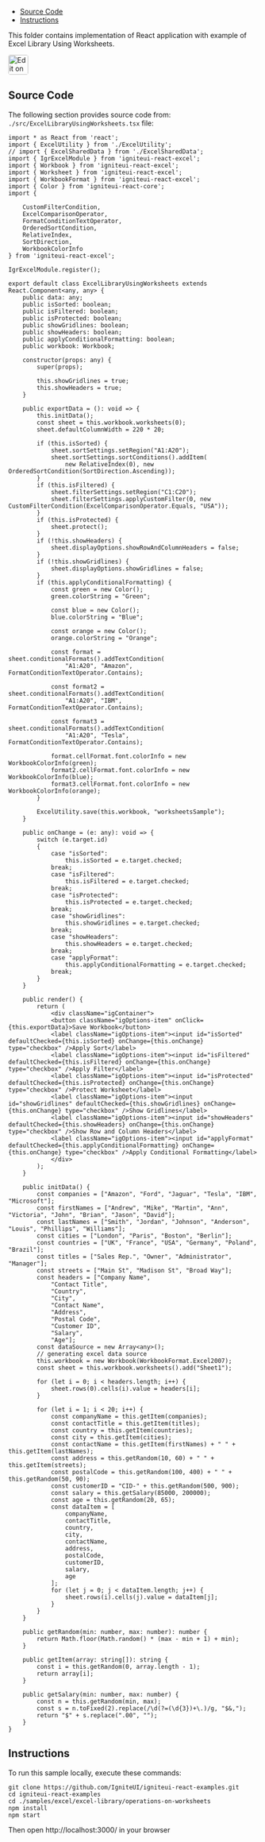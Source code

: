 <!-- NOTE: do not change this file because it will be auto re-generated from template file: -->
<!-- https://github.com/IgniteUI/igniteui-react-examples/tree/master/templates/sample/ReadMe.md -->

<!-- ## Table of Contents -->
<!-- - [Sample Preview](#Sample-Preview) -->
- [Source Code](#Source-Code)
- [Instructions](#Instructions)

This folder contains implementation of React application with example of Excel Library Using Worksheets.
<!-- in the Excel Library component -->
<!-- [Excel Library](https://infragistics.com/Reactsite/components/excel-library.html) -->

<html lang="en" xmlns="http://www.w3.org/1999/xhtml">
    <body>
        <a target="_blank" href="https://codesandbox.io/s/github/IgniteUI/igniteui-react-examples/tree/master/samples/excel/excel-library/operations-on-worksheets?fontsize=14&hidenavigation=1&theme=dark&view=preview&file=/src/ExcelLibraryUsingWorksheets.tsx" rel="noopener noreferrer">
            <img height="40px" style="border-radius: 0.25rem" alt="Edit on CodeSandbox" src="https://static.infragistics.com/xplatform/images/sandbox/code.png"/>
        </a>
        <!-- <a target="_blank"
href="https://codesandbox.io/s/github/IgniteUI/igniteui-react-examples/tree/master/samples/maps/geo-map/binding-csv-points?fontsize=14&hidenavigation=1&theme=dark&view=preview">
            <img alt="Edit Sample" src="https://codesandbox.io/static/img/play-codesandbox.svg"/>
        </a> -->
        <!-- <a target="_blank" style="margin-left: 0.5rem"
href="https://codesandbox.io/embed/github/IgniteUI/igniteui-react-examples/tree/master/samples/excel/excel-library/operations-on-worksheets?fontsize=14&hidenavigation=1&theme=dark&view=preview&file=/src/ExcelLibraryUsingWorksheets.tsx">
            <img height="40px" style="border-radius: 5px" alt="View on CodeSandbox" src="https://static.infragistics.com/xplatform/images/sandbox/view.png"/>
        </a> -->
        <!-- <a target="_blank"
href="https://codesandbox.io/embed/github/IgniteUI/igniteui-react-examples/tree/master/samples/maps/geo-map/binding-csv-points?fontsize=14&hidenavigation=1&theme=dark&view=preview">
            <img alt="View on CodeSandbox" src="https://static.infragistics.com/xplatform/images/sandbox/view.png"/>
        </a>
https://codesandbox.io/embed/react-treemap-overview-rtb45
https://codesandbox.io/static/img/play-codesandbox.svg
https://codesandbox.io/embed/react-treemap-overview-rtb45?view=browser -->
    </body>
</html>

<!-- ## Sample Preview -->

<!-- <iframe
  src="https://codesandbox.io/embed/github/IgniteUI/igniteui-react-examples/tree/master/samples/excel/excel-library/operations-on-worksheets?fontsize=14&hidenavigation=1&theme=dark&view=preview&file=/src/ExcelLibraryUsingWorksheets.tsx"
  style="width:100%; height:400px; border:0; border-radius: 4px; overflow:hidden;"
  allow="accelerometer; ambient-light-sensor; camera; encrypted-media; geolocation; gyroscope; hid; microphone; midi; payment; usb; vr"
  sandbox="allow-forms allow-modals allow-popups allow-presentation allow-same-origin allow-scripts"
></iframe> -->

## Source Code

The following section provides source code from:
`./src/ExcelLibraryUsingWorksheets.tsx` file:

```tsx
import * as React from 'react';
import { ExcelUtility } from './ExcelUtility';
// import { ExcelSharedData } from './ExcelSharedData';
import { IgrExcelModule } from 'igniteui-react-excel';
import { Workbook } from 'igniteui-react-excel';
import { Worksheet } from 'igniteui-react-excel';
import { WorkbookFormat } from 'igniteui-react-excel';
import { Color } from 'igniteui-react-core';
import {

    CustomFilterCondition,
    ExcelComparisonOperator,
    FormatConditionTextOperator,
    OrderedSortCondition,
    RelativeIndex,
    SortDirection,
    WorkbookColorInfo
} from 'igniteui-react-excel';

IgrExcelModule.register();

export default class ExcelLibraryUsingWorksheets extends React.Component<any, any> {
    public data: any;
    public isSorted: boolean;
    public isFiltered: boolean;
    public isProtected: boolean;
    public showGridlines: boolean;
    public showHeaders: boolean;
    public applyConditionalFormatting: boolean;
    public workbook: Workbook;

    constructor(props: any) {
        super(props);

        this.showGridlines = true;
        this.showHeaders = true;
    }

    public exportData = (): void => {
        this.initData();
        const sheet = this.workbook.worksheets(0);
        sheet.defaultColumnWidth = 220 * 20;

        if (this.isSorted) {
            sheet.sortSettings.setRegion("A1:A20");
            sheet.sortSettings.sortConditions().addItem(
                new RelativeIndex(0), new OrderedSortCondition(SortDirection.Ascending));
        }
        if (this.isFiltered) {
            sheet.filterSettings.setRegion("C1:C20");
            sheet.filterSettings.applyCustomFilter(0, new CustomFilterCondition(ExcelComparisonOperator.Equals, "USA"));
        }
        if (this.isProtected) {
            sheet.protect();
        }
        if (!this.showHeaders) {
            sheet.displayOptions.showRowAndColumnHeaders = false;
        }
        if (!this.showGridlines) {
            sheet.displayOptions.showGridlines = false;
        }
        if (this.applyConditionalFormatting) {
            const green = new Color();
            green.colorString = "Green";

            const blue = new Color();
            blue.colorString = "Blue";

            const orange = new Color();
            orange.colorString = "Orange";

            const format = sheet.conditionalFormats().addTextCondition(
                "A1:A20", "Amazon", FormatConditionTextOperator.Contains);

            const format2 = sheet.conditionalFormats().addTextCondition(
                "A1:A20", "IBM", FormatConditionTextOperator.Contains);

            const format3 = sheet.conditionalFormats().addTextCondition(
                "A1:A20", "Tesla", FormatConditionTextOperator.Contains);

            format.cellFormat.font.colorInfo = new WorkbookColorInfo(green);
            format2.cellFormat.font.colorInfo = new WorkbookColorInfo(blue);
            format3.cellFormat.font.colorInfo = new WorkbookColorInfo(orange);
        }

        ExcelUtility.save(this.workbook, "worksheetsSample");
    }

    public onChange = (e: any): void => {
        switch (e.target.id)
        {
            case "isSorted":
                this.isSorted = e.target.checked;
            break;
            case "isFiltered":
                this.isFiltered = e.target.checked;
            break;
            case "isProtected":
                this.isProtected = e.target.checked;
            break;
            case "showGridlines":
                this.showGridlines = e.target.checked;
            break;
            case "showHeaders":
                this.showHeaders = e.target.checked;
            break;
            case "applyFormat":
                this.applyConditionalFormatting = e.target.checked;
            break;
        }
    }

    public render() {
        return (
            <div className="igContainer">
            <button className="igOptions-item" onClick={this.exportData}>Save Workbook</button>
            <label className="igOptions-item"><input id="isSorted" defaultChecked={this.isSorted} onChange={this.onChange} type="checkbox" />Apply Sort</label>
            <label className="igOptions-item"><input id="isFiltered" defaultChecked={this.isFiltered} onChange={this.onChange} type="checkbox" />Apply Filter</label>
            <label className="igOptions-item"><input id="isProtected" defaultChecked={this.isProtected} onChange={this.onChange} type="checkbox" />Protect Worksheet</label>
            <label className="igOptions-item"><input id="showGridlines" defaultChecked={this.showGridlines} onChange={this.onChange} type="checkbox" />Show Gridlines</label>
            <label className="igOptions-item"><input id="showHeaders" defaultChecked={this.showHeaders} onChange={this.onChange} type="checkbox" />Show Row and Column Headers</label>
            <label className="igOptions-item"><input id="applyFormat" defaultChecked={this.applyConditionalFormatting} onChange={this.onChange} type="checkbox" />Apply Conditional Formatting</label>
            </div>
        );
    }

    public initData() {
        const companies = ["Amazon", "Ford", "Jaguar", "Tesla", "IBM", "Microsoft"];
        const firstNames = ["Andrew", "Mike", "Martin", "Ann", "Victoria", "John", "Brian", "Jason", "David"];
        const lastNames = ["Smith", "Jordan", "Johnson", "Anderson", "Louis", "Phillips", "Williams"];
        const cities = ["London", "Paris", "Boston", "Berlin"];
        const countries = ["UK", "France", "USA", "Germany", "Poland", "Brazil"];
        const titles = ["Sales Rep.", "Owner", "Administrator", "Manager"];
        const streets = ["Main St", "Madison St", "Broad Way"];
        const headers = ["Company Name",
            "Contact Title",
            "Country",
            "City",
            "Contact Name",
            "Address",
            "Postal Code",
            "Customer ID",
            "Salary",
            "Age"];
        const dataSource = new Array<any>();
        // generating excel data source
        this.workbook = new Workbook(WorkbookFormat.Excel2007);
        const sheet = this.workbook.worksheets().add("Sheet1");

        for (let i = 0; i < headers.length; i++) {
            sheet.rows(0).cells(i).value = headers[i];
        }

        for (let i = 1; i < 20; i++) {
            const companyName = this.getItem(companies);
            const contactTitle = this.getItem(titles);
            const country = this.getItem(countries);
            const city = this.getItem(cities);
            const contactName = this.getItem(firstNames) + " " + this.getItem(lastNames);
            const address = this.getRandom(10, 60) + " " + this.getItem(streets);
            const postalCode = this.getRandom(100, 400) + " " + this.getRandom(50, 90);
            const customerID = "CID-" + this.getRandom(500, 900);
            const salary = this.getSalary(85000, 200000);
            const age = this.getRandom(20, 65);
            const dataItem = [
                companyName,
                contactTitle,
                country,
                city,
                contactName,
                address,
                postalCode,
                customerID,
                salary,
                age
            ];
            for (let j = 0; j < dataItem.length; j++) {
                sheet.rows(i).cells(j).value = dataItem[j];
            }
        }
    }

    public getRandom(min: number, max: number): number {
        return Math.floor(Math.random() * (max - min + 1) + min);
    }

    public getItem(array: string[]): string {
        const i = this.getRandom(0, array.length - 1);
        return array[i];
    }

    public getSalary(min: number, max: number) {
        const n = this.getRandom(min, max);
        const s = n.toFixed(2).replace(/\d(?=(\d{3})+\.)/g, "$&,");
        return "$" + s.replace(".00", "");
    }
}

```

## Instructions
To run this sample locally, execute these commands:

```
git clone https://github.com/IgniteUI/igniteui-react-examples.git
cd igniteui-react-examples
cd ./samples/excel/excel-library/operations-on-worksheets
npm install
npm start

```

Then open http://localhost:3000/ in your browser

